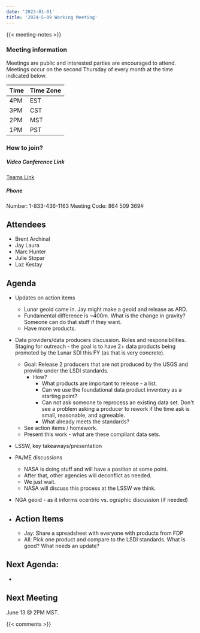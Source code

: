 ```yaml
---
date: '2023-01-01'
title: '2024-5-09 Working Meeting'
---
```


{{<  meeting-notes >}}

### Meeting information
Meetings are public and interested parties are encouraged to attend. Meetings occur on the second Thursday of every month at the time indicated below.

| Time | Time Zone |
|------|-----------|
| 4PM  | EST |
| 3PM  | CST |
| 2PM  | MST |
| 1PM  | PST | 

### How to join?

##### Video Conference Link
[Teams Link](https://teams.microsoft.com/l/meetup-join/19%3ameeting_NjM0MzI5NGUtZDI1ZS00YWVjLWI1MTctYjUzZTU4OTVlNWIz%40thread.v2/0?context=%7b%22Tid%22%3a%220693b5ba-4b18-4d7b-9341-f32f400a5494%22%2c%22Oid%22%3a%22c27c6e98-e45a-45ff-aea5-7f10d6fe67c1%22%7d)

##### Phone
Number: 1-833-436-1163
Meeting Code: 864 509 369#

## Attendees
- Brent Archinal
- Jay Laura
- Marc Hunter
- Julie Stopar
- Laz Kestay



## Agenda
- Updates on action items
  - Lunar geoid came in. Jay might make a geoid and release as ARD.
  - Fundamental difference is ~400m. What is the change in gravity? Someone can do that stuff if they want.
  - Have more products.
- Data providers/data producers discussion. Roles and responsibilities. Staging for outreach - the goal is to have 2+ data products being promoted by the Lunar SDI this FY (as that is very concrete).
  - Goal: Release 2 producers that are not produced by the USGS and provide under the LSDI standards.
    - How?
      - What products are important to release - a list.
      - Can we use the foundational data product inventory as a starting point?
      - Can not ask someone to reprocess an existing data set. Don't see a problem asking a producer to rework if the time ask is small, reasonable, and agreeable.
      - What already meets the standards?
  - See action items / homework.
  - Present this work - what are these compliant data sets. 
- LSSW, key takeaways/presentation 
- PA/ME discussions
  - NASA is doing stuff and will have a position at some point.
  - After that, other agencies will deconflict as needed.
  - We just wait.
  - NASA will discuss this process at the LSSW we think.
- NGA geoid - as it informs ocentric vs. ographic discussion (if needed)

- ## Action Items
  - Jay: Share a spreadsheet with everyone with products from FDP
  - All: Pick one product and compare to the LSDI standards. What is good? What needs an update?


## Next Agenda:
- 

## Next Meeting
June 13 @ 2PM MST.

{{< comments >}}
